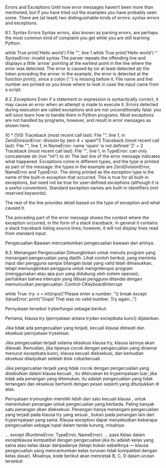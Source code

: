 Errors and Exceptions
Until now error messages haven’t been more than mentioned, but if you have tried out the examples you have probably seen some. There are (at least) two distinguishable kinds of errors: syntax errors and exceptions.

8.1. Syntax Errors
Syntax errors, also known as parsing errors, are perhaps the most common kind of complaint you get while you are still learning Python:

>>>
while True print('Hello world')
  File "<stdin>", line 1
    while True print('Hello world')
                   ^
SyntaxError: invalid syntax
The parser repeats the offending line and displays a little ‘arrow’ pointing at the earliest point in the line where the error was detected. The error is caused by (or at least detected at) the token preceding the arrow: in the example, the error is detected at the function print(), since a colon (':') is missing before it. File name and line number are printed so you know where to look in case the input came from a script.

8.2. Exceptions
Even if a statement or expression is syntactically correct, it may cause an error when an attempt is made to execute it. Errors detected during execution are called exceptions and are not unconditionally fatal: you will soon learn how to handle them in Python programs. Most exceptions are not handled by programs, however, and result in error messages as shown here:

>>>
10 * (1/0)
Traceback (most recent call last):
  File "<stdin>", line 1, in <module>
ZeroDivisionError: division by zero
4 + spam*3
Traceback (most recent call last):
  File "<stdin>", line 1, in <module>
NameError: name 'spam' is not defined
'2' + 2
Traceback (most recent call last):
  File "<stdin>", line 1, in <module>
TypeError: can only concatenate str (not "int") to str
The last line of the error message indicates what happened. Exceptions come in different types, and the type is printed as part of the message: the types in the example are ZeroDivisionError, NameError and TypeError. The string printed as the exception type is the name of the built-in exception that occurred. This is true for all built-in exceptions, but need not be true for user-defined exceptions (although it is a useful convention). Standard exception names are built-in identifiers (not reserved keywords).

The rest of the line provides detail based on the type of exception and what caused it.

The preceding part of the error message shows the context where the exception occurred, in the form of a stack traceback. In general it contains a stack traceback listing source lines; however, it will not display lines read from standard input.

Pengecualian Bawaan mencantumkan pengecualian bawaan dan artinya.

8.3. Menangani Pengecualian 
Dimungkinkan untuk menulis program yang menangani pengecualian yang dipilih. Lihat contoh berikut, yang meminta input dari pengguna sampai bilangan bulat yang valid telah dimasukkan, tetapi memungkinkan pengguna untuk menginterupsi program (menggunakan atau apa pun yang didukung oleh sistem operasi); perhatikan bahwa interupsi yang dibuat pengguna ditandai dengan memunculkan pengecualian .Control-CKeyboardInterrupt

>>>
while True:
    try:
        x = int(input("Please enter a number: "))
        break
    except ValueError:
        print("Oops!  That was no valid number.  Try again...")

Pernyataan tersebut tryberfungsi sebagai berikut.

Pertama, klausa try (pernyataan antara trydan exceptkata kunci) dijalankan.

Jika tidak ada pengecualian yang terjadi, kecuali klausa dilewati dan eksekusi pernyataan tryselesai.

Jika pengecualian terjadi selama eksekusi klausa try, klausa lainnya akan dilewati. Kemudian, jika tipenya cocok dengan pengecualian yang dinamai menurut exceptkata kunci, klausa kecuali dieksekusi, dan kemudian eksekusi dilanjutkan setelah blok coba/kecuali.

Jika pengecualian terjadi yang tidak cocok dengan pengecualian yang disebutkan dalam klausa kecuali , itu diteruskan ke trypernyataan luar; jika tidak ada penangan yang ditemukan, itu adalah pengecualian yang tidak tertangani dan eksekusi berhenti dengan pesan seperti yang ditunjukkan di atas.

Pernyataan trymungkin memiliki lebih dari satu kecuali klausa , untuk menentukan penangan untuk pengecualian yang berbeda. Paling banyak satu penangan akan dieksekusi. Penangan hanya menangani pengecualian yang terjadi pada klausa try yang sesuai , bukan pada penangan lain dari trypernyataan yang sama. Klausa exception dapat menyebutkan beberapa pengecualian sebagai tupel dalam tanda kurung, misalnya:

... except (RuntimeError, TypeError, NameError):
...     pass
Kelas dalam exceptklausa kompatibel dengan pengecualian jika itu adalah kelas yang sama atau kelas dasar daripadanya (tetapi bukan sebaliknya — klausa pengecualian yang mencantumkan kelas turunan tidak kompatibel dengan kelas dasar). Misalnya, kode berikut akan mencetak B, C, D dalam urutan tersebut:
